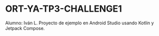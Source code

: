 # ORT-YA-TP3-CHALLENGE1

Alumno: Iván L.
Proyecto de ejemplo en Android Studio usando Kotlin y Jetpack Compose.
